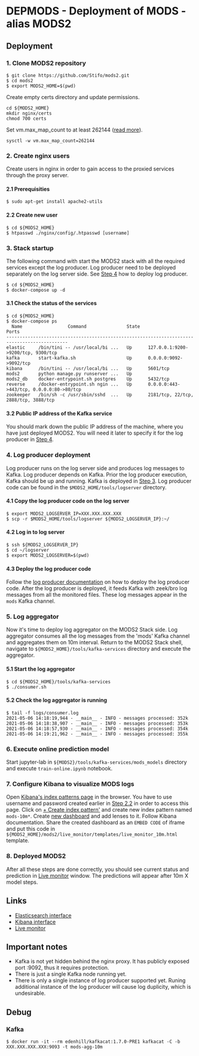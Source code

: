 # DEPMODS - Deployment of MODS - alias MODS2

## Deployment

### 1. Clone MODS2 repository

```shell
$ git clone https://github.com/Stifo/mods2.git
$ cd mods2
$ export MODS2_HOME=$(pwd)
```

Create empty certs directory and update permissions.

```shell
cd ${MODS2_HOME}
mkdir nginx/certs
chmod 700 certs
```

Set vm.max_map_count to at least 262144 ([read more](https://www.elastic.co/guide/en/elasticsearch/reference/current/docker.html#_set_vm_max_map_count_to_at_least_262144)).

```shell
sysctl -w vm.max_map_count=262144
```

### 2. Create nginx users
Create users in nginx in order to gain access to the proxied services through the proxy server.

#### 2.1 Prerequisities
```shell
$ sudo apt-get install apache2-utils
```

#### 2.2 Create new user

```shell
$ cd ${MODS2_HOME}
$ htpasswd ./nginx/config/.htpasswd [username]
```

### 3. Stack startup
The following command with start the MODS2 stack with all the required services except the log producer. Log producer need to be deployed separately on the log server side. See [Step 4]([4]) how to deploy log producer.

```shell
$ cd ${MODS2_HOME}
$ docker-compose up -d
```
#### 3.1 Check the status of the services
```shell
$ cd ${MODS2_HOME}
$ docker-compose ps
  Name                 Command               State                    Ports                  
---------------------------------------------------------------------------------------------
elastic     /bin/tini -- /usr/local/bi ...   Up      127.0.0.1:9200->9200/tcp, 9300/tcp      
kafka       start-kafka.sh                   Up      0.0.0.0:9092->9092/tcp                  
kibana      /bin/tini -- /usr/local/bi ...   Up      5601/tcp                                
mods2       python manage.py runserver ...   Up                                              
mods2_db    docker-entrypoint.sh postgres    Up      5432/tcp                                
reverse     /docker-entrypoint.sh ngin ...   Up      0.0.0.0:443->443/tcp, 0.0.0.0:80->80/tcp
zookeeper   /bin/sh -c /usr/sbin/sshd  ...   Up      2181/tcp, 22/tcp, 2888/tcp, 3888/tcp
```

#### 3.2 Public IP address of the Kafka service
You should mark down the public IP address of the machine, where you have just deployed MODS2. You will need it later to specify it for the log producer in [Step 4]([4]).

### 4. Log producer deployment
Log producer runs on the log server side and produces log messages to Kafka. Log producer depends on Kafka. Prior the log producer execution, Kafka should be up and running. Kafka is deployed in [Step 3]([3]). Log producer code can be found in the `$MODS2_HOME/tools/logserver` directory.

#### 4.1 Copy the log producer code on the log server
```shell
$ export MODS2_LOGSERVER_IP=XXX.XXX.XXX.XXX
$ scp -r $MODS2_HOME/tools/logserver ${MODS2_LOGSERVER_IP}:~/
```

#### 4.2 Log in to log server
```shell
$ ssh ${MODS2_LOGSERVER_IP}
$ cd ~/logserver
$ export MODS2_LOGSERVER=$(pwd)
```

#### 4.3 Deploy the log producer code
Follow the [log producer documentation](https://nas.dlugolinsky.com:30443/deep/mods2/-/tree/master/tools/logserver/README.md) on how to deploy the log producer code. After the log producer is deployed, it feeds Kafka with zeek/bro log messages from all the monitored files. These log messages appear in the `mods` Kafka channel.

### 5. Log aggregator
Now it's time to deploy log aggregator on the MODS2 Stack side. Log aggregator consumes all the log messages from the 'mods' Kafka channel and aggregates them on 10m interval. Return to the MODS2 Stack shell, navigate to `${MODS2_HOME}/tools/kafka-services` directory and execute the aggregator.

#### 5.1 Start the log aggregator
```shell
$ cd ${MODS2_HOME}/tools/kafka-services
$ ./consumer.sh
```

#### 5.2 Check the log aggregator is running
```shell
$ tail -f logs/consumer.log
2021-05-06 14:18:19,944 - __main__ - INFO - messages processed: 352k
2021-05-06 14:18:38,907 - __main__ - INFO - messages processed: 353k
2021-05-06 14:18:57,930 - __main__ - INFO - messages processed: 354k
2021-05-06 14:19:21,962 - __main__ - INFO - messages processed: 355k
```

### 6. Execute online prediction model
Start jupyter-lab in `${MODS2}/tools/kafka-services/mods_models` directory and execute `train-online.ipynb` notebook.

### 7. Configure Kibana to visualize MODS logs
Open [Kibana's index patterns page](http://127.0.0.1/kibana/app/management/kibana/indexPatterns) in the browser. You have to use username and password created earlier in [Step 2.2]([2.2]) in order to access this page. Click on [+ Create index pattern'](http://127.0.0.1/kibana/app/management/kibana/indexPatterns/create) and create new index pattern named `mods-10m*`. Create [new dashboard](http://127.0.0.1/kibana/app/dashboards#/create) and add lenses to it. Follow Kibana documentation. Share the created dashboard as an `EMBED CODE` of iframe and put this code in `${MODS2_HOME}/mods2/live_monitor/templates/live_monitor_10m.html` template.


### 8. Deployed MODS2
After all these steps are done correctly, you should see current status and prediction in [Live monitor](http://127.0.0.1/mods2/live_monitor/10m) window. The predictions will appear after 10m X model steps.

## Links
- [Elasticsearch interface](http://127.0.0.1/elastic/)
- [Kibana interface](http://127.0.0.1/kibana/)
- [Live monitor](http://127.0.0.1/mods2/live_monitor/10m)

## Important notes
- Kafka is not yet hidden behind the nginx proxy. It has publicly exposed port :9092, thus it requires protection.
- There is just a single Kafka node running yet.
- There is only a single instance of log producer supported yet. Runing additional instance of the log producer will cause log duplicity, which is undesirable.

## Debug

### Kafka
```shell
$ docker run -it --rm edenhill/kafkacat:1.7.0-PRE1 kafkacat -C -b XXX.XXX.XXX.XXX:9093 -t mods-agg-10m
```
